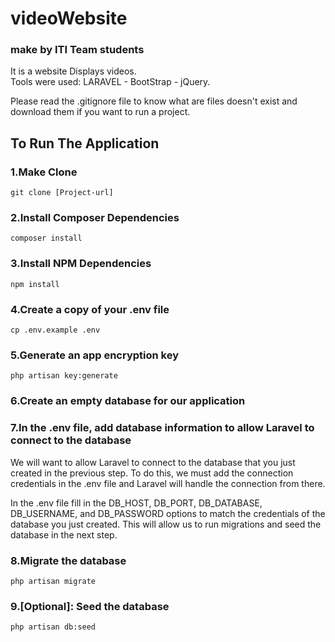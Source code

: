 # videoWebsite
### make by ITI Team students
<p> It is a website Displays videos. <br>
Tools were used: LARAVEL - BootStrap - jQuery.
</p>
<p>
    Please read the .gitignore file to know what are files doesn't exist and download them if you want to run a project.
</p>

## To Run The Application

### 1.Make Clone 

```
git clone [Project-url]
```

### 2.Install Composer Dependencies

```
composer install
```

### 3.Install NPM Dependencies

```
npm install
```

### 4.Create a copy of your .env file

```
cp .env.example .env
```

### 5.Generate an app encryption key

```
php artisan key:generate
```

### 6.Create an empty database for our application

### 7.In the .env file, add database information to allow Laravel to connect to the database

<p>
    We will want to allow Laravel to connect to the database that you just created in the previous step. To do this, we must add the connection credentials in the .env file and Laravel will handle the connection from there.

In the .env file fill in the DB_HOST, DB_PORT, DB_DATABASE, DB_USERNAME, and DB_PASSWORD options to match the credentials of the database you just created. This will allow us to run migrations and seed the database in the next step.
</p>

### 8.Migrate the database

```
php artisan migrate
```

### 9.[Optional]: Seed the database
```
php artisan db:seed
```
